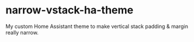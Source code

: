 # narrow-vstack-ha-theme
My custom Home Assistant theme to make vertical stack padding &amp; margin really narrow.
